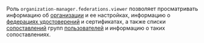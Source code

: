 Роль `organization-manager.federations.viewer` позволяет просматривать информацию об [организации](../../../organization/quickstart.md) и ее настройках, информацию о [федерациях удостоверений](../../../organization/concepts/add-federation.md) и сертификатах, а также списки [сопоставлений](../../../organization/concepts/add-federation.md#group-mapping) групп [пользователей](../../../overview/roles-and-resources.md#users) и информацию о таких сопоставлениях.
